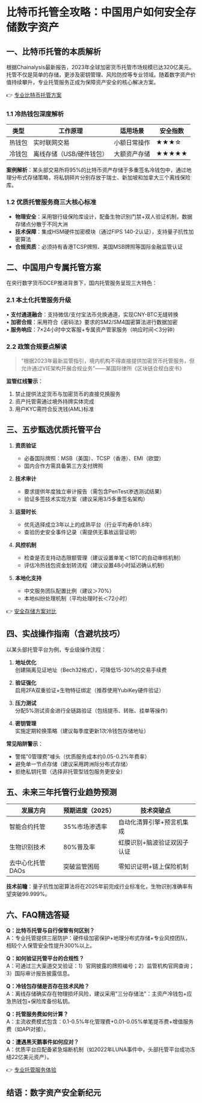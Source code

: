# 比特币托管全攻略：中国用户如何安全存储数字资产

## 一、比特币托管的本质解析

根据Chainalysis最新报告，2023年全球加密货币托管市场规模已达320亿美元。托管不仅是简单的存储，更涉及密钥管理、风险防控等专业领域。随着数字资产价值持续攀升，专业托管服务正成为保障资产安全的核心解决方案。

👉 [专业比特币托管方案](https://bit.ly/okx_welcome)

### 1.1 冷热钱包深度解析

| 类型   | 工作原理                 | 适用场景       | 安全指数 |
|--------|--------------------------|----------------|----------|
| 热钱包 | 实时联网交易             | 小额日常操作   | ★★★☆     |
| 冷钱包 | 离线存储（USB/硬件钱包） | 大额资产存储   | ★★★★★    |

**案例解析**：某头部交易所将95%的比特币资产存储于多重签名冷钱包中，通过地理分布式存储策略，将私钥碎片分别存放于瑞士、新加坡和加拿大三个离线保险库。

### 1.2 优质托管服务商三大核心标准

- **物理安全**：采用银行级保险库设计，配备生物识别门禁+双人验证机制，数据存储点分散于不同大洲
- **技术保障**：集成HSM硬件加密模块（通过FIPS 140-2认证），支持量子抗性加密算法
- **合规资质**：必须持有香港TCSP牌照、美国MSB牌照等国际金融监管认证

## 二、中国用户专属托管方案

在央行数字货币DCEP推进背景下，国内托管服务呈现三大特色：

### 2.1 本土化托管服务升级

• **支付通道融合**：支持微信/支付宝法币兑换通道，实现CNY-BTC无缝转换  
• **加密合规**：采用符合《密码法》要求的SM2/SM4国密算法进行数据加密  
• **服务响应**：7×24小时中文客服+专属资产管家服务（响应时间＜3分钟）

### 2.2 政策合规要点解读

> "根据2023年最新监管指引，境内机构不得直接提供加密货币托管服务，但允许通过VIE架构开展合规业务"——某国际律所《区块链合规白皮书》

**监管红线警示**：  
1. 禁止提供法定货币与加密货币的直接兑换服务  
2. 资产托管需通过境外持牌实体完成  
3. 用户KYC需符合反洗钱(AML)标准

## 三、五步甄选优质托管平台

1. **资质验证**  
   - 必备国际牌照：MSB（美国）、TCSP（香港）、EMI（欧盟）  
   - 国内合作方需具备第三方支付牌照

2. **技术审计**  
   - 要求提供年度独立审计报告（需包含PenTest渗透测试结果）  
   - 验证多签技术实现方案（建议采用3/5多重签名架构）

3. **运营时长**  
   - 优先选择成立3年以上的成熟平台（行业平均寿命1.8年）  
   - 查验历史安全事件记录（需提供无事故运营证明）

4. **风控机制**  
   - 检查是否支持动态限额管理（建议设置单笔＜1BTC的自动审核机制）  
   - 评估冷热钱包资金划转流程（建议设置48小时延迟确认机制）

5. **本地化支持**  
   - 中文服务团队配置比例（建议＞70%）  
   - 本地纠纷处理机制（平均处理时长＜72小时）

👉 [安全存储方案对比](https://bit.ly/okx_welcome)

## 四、实战操作指南（含避坑技巧）

以某头部托管平台为例，专业级操作流程：

1. **地址优化**  
   创建隔离见证地址（Bech32格式），可降低15-30%的交易手续费

2. **验证强化**  
   启用2FA双重验证+生物特征绑定（推荐使用YubiKey硬件验证）

3. **压力测试**  
   分配5%测试资金进行全链路验证（包括提币、转账、挂单等操作）

4. **密钥管理**  
   实施定期轮换策略（建议每季度更新1次冷钱包存储地址）

**常见陷阱警示**：  
- 警惕"0管理费"噱头（优质服务成本约0.05-0.2%年费率）  
- 避免单一节点存储（建议采用跨洲际分布式存储）  
- 拒绝私钥托管（选择非托管型钱包服务更安全）

## 五、未来三年托管行业趋势预测

| 发展方向         | 预期进度（2025） | 技术突破点                  |
|------------------|------------------|-----------------------------|
| 智能合约托管     | 35%市场渗透率    | 自动化清算引擎+预言机集成   |
| 生物识别技术     | 80%普及率        | 虹膜识别+脑波验证双因子认证 |
| 去中心化托管DAOs | 突破监管困局     | 零知识证明+链上保险机制     |

**技术前瞻**：量子抗性加密算法将在2025年前完成行业标准化，生物识别准确率有望突破99.999%。

## 六、FAQ精选答疑

**Q：比特币托管与自行保管有何区别？**  
A：专业托管提供三层防护：硬件级加密保护+地理分布式存储+专业风控团队，相较个人保管安全性提升300%以上。

**Q：如何验证托管平台的合规性？**  
A：可通过三大渠道交叉验证：1）官网披露的牌照编号；2）监管机构官网查询；3）国际审计报告披露信息。

**Q：冷钱包存储是否存在技术风险？**  
A：离线存储确实存在物理损坏风险，建议采用"三分存储法"：主资产冷钱包+应急热钱包+保险库备份私钥。

**Q：托管服务费如何计算？**  
A：主流收费模式包含：0.1-0.5%年化管理费+0.01-0.05%单笔提币费+增值服务费（如API对接）。

**Q：遭遇黑天鹅事件如何应对？**  
A：优质平台应配备紧急熔断机制（如2022年LUNA事件中，头部托管平台成功冻结22亿美元资产）。

👉 [专业托管服务体验](https://bit.ly/okx_welcome)

## 结语：数字资产安全新纪元
